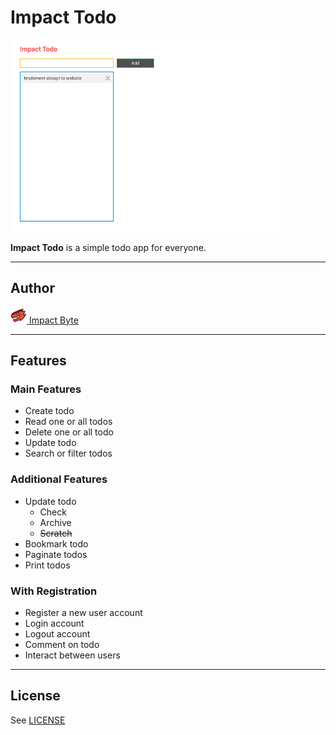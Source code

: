 # Impact Todo

![screenshot](./assets/images/screenshot.png)

**Impact Todo** is a simple todo app for everyone.

---

## Author

[![](assets/images/logo.png) Impact Byte](https://impactbyte.com)

---

## Features

### Main Features

* Create todo
* Read one or all todos
* Delete one or all todo
* Update todo
* Search or filter todos

### Additional Features

* Update todo
  * Check
  * Archive
  * ~~Scratch~~
* Bookmark todo
* Paginate todos
* Print todos

### With Registration

* Register a new user account
* Login account
* Logout account
* Comment on todo
* Interact between users

---

## License

See [LICENSE](./LICENSE.md)
